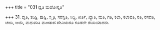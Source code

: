 +++
title = "031 ಧೃತಿ ಮಹೋನ್ನತಿ"

+++
31. ಧೃತಿ, ತುಷ್ಟಿ, ಪುಷ್ಟಿ, ಸ್ಮೃತಿ, ಸರಸ್ವತಿ, ಸಿದ್ಧಿ, ಕೀರ್ತಿ, ಖ್ಯಾತಿ, ಮತಿ, ಗತಿ, ಕಲಾ, ಕಲಾವತಿ, ರತಿ, ರಸವತಿ, ಚಂಡಿ, ಜಯೆ, ಮಧುಮತಿ ಮುಂತಾದ ದೇವಿಯರೂ ಕೂಡಲೇ ಶಬರಿಯಾದರು.